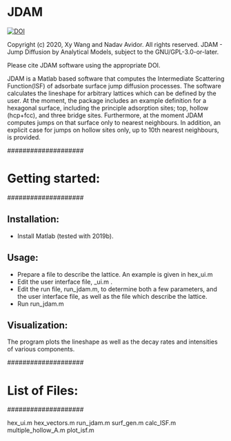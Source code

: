 # JDAM
[![DOI](https://zenodo.org/badge/DOI/10.5281/zenodo.4049976.svg)](https://doi.org/10.5281/zenodo.4049976)

Copyright (c) 2020, Xy Wang and Nadav Avidor.
All rights reserved.
JDAM - Jump Diffusion by Analytical Models, subject to the GNU/GPL-3.0-or-later.

Please cite JDAM software using the appropriate DOI.

JDAM is a Matlab based software that computes the Intermediate Scattering Function(ISF) of adsorbate surface jump diffusion processes.
The software calculates the lineshape for arbitrary lattices which can be defined by the user. At the moment, the package includes an example definition for a hexagonal surface, including the principle adsorption sites; top, hollow (hcp+fcc), and three bridge sites. Furthermore, at the moment JDAM computes jumps on that surface only to nearest neighbours. In addition, an explicit case for jumps on hollow sites only, up to 10th nearest neighbours, is provided.


####################
# Getting started: #
####################

Installation:
-------------
- Install Matlab (tested with 2019b).

Usage:
------------------
- Prepare a file to describe the lattice. An example is given in hex_ui.m
- Edit the user interface file, <lattice>_ui.m .
- Edit the run file, run_jdam.m, to determine both a few parameters, and the user interface file, as well as the file which describe the lattice.
- Run run_jdam.m

Visualization:
--------------
The program plots the lineshape as well as the decay rates and intensities of various components.

####################
# List of Files:   #
####################

hex_ui.m
hex_vectors.m
run_jdam.m
surf_gen.m
calc_ISF.m
multiple_hollow_A.m
plot_isf.m
